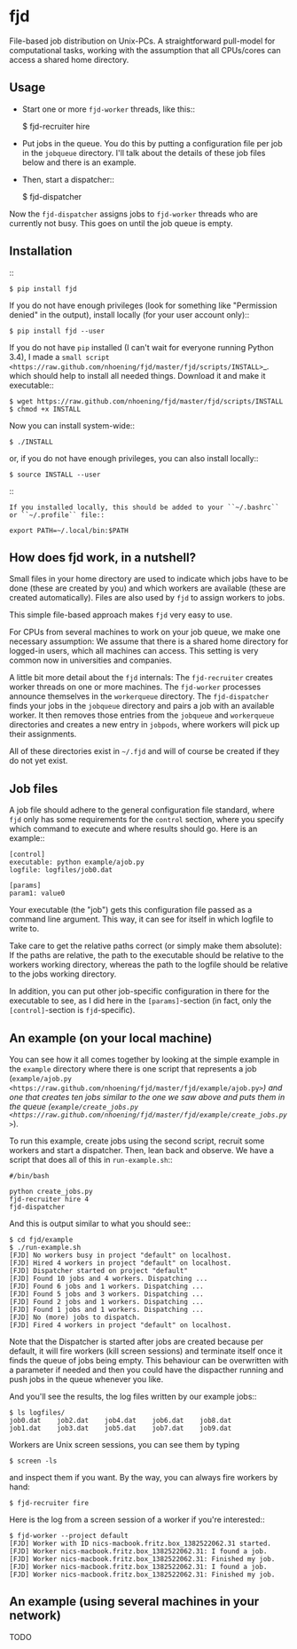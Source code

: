 fjd
===

File-based job distribution on Unix-PCs. A straightforward pull-model for computational tasks,
working with the assumption that all CPUs/cores can access a shared home directory.


Usage
-------

  * Start one or more ``fjd-worker`` threads, like this::

    $ fjd-recruiter hire <number of workers>

  * Put jobs in the queue. You do this by putting a configuration file per job in the ``jobqueue`` directory. I'll talk about the details of these job files below and there is an example. 

  * Then, start a dispatcher::

    $ fjd-dispatcher

Now the ``fjd-dispatcher`` assigns jobs to ``fjd-worker`` threads who are currently not busy. This goes on until the job queue is empty.


Installation
-------------

::

    $ pip install fjd

If you do not have enough privileges (look for something like "Permission denied" in the output), install locally (for your user account only)::

    $ pip install fjd --user
    
If you do not have ``pip`` installed (I can't wait for everyone running Python 3.4), I made a `small script <https://raw.github.com/nhoening/fjd/master/fjd/scripts/INSTALL>`_. which should help to install all needed things. Download it and make it executable::
    
    $ wget https://raw.github.com/nhoening/fjd/master/fjd/scripts/INSTALL
    $ chmod +x INSTALL
    
Now you can install system-wide::
    
    $ ./INSTALL

or, if you do not have enough privileges, you can also install locally::
    
    $ source INSTALL --user
 
::
    
    If you installed locally, this should be added to your ``~/.bashrc`` or ``~/.profile`` file::

    export PATH=~/.local/bin:$PATH


How does fjd work, in a nutshell?
-----------------------------------

Small files in your home directory are used to indicate which jobs have to be done (these are created by you)
and which workers are available (these are created automatically). Files are also used by ``fjd`` to assign workers
to jobs.

This simple file-based approach makes ``fjd`` very easy to use.

For CPUs from several machines to work on your job queue, we make one necessary assumption: We assume that there 
is a shared home directory for logged-in users, which all machines can access. This setting is very common now
in universities and companies.

A little bit more detail about the ``fjd`` internals: 
The ``fjd-recruiter`` creates worker threads on one or more machines. The ``fjd-worker`` processes announce themselves in the
``workerqueue`` directory. The ``fjd-dispatcher`` finds your jobs in the ``jobqueue`` directory and pairs a job with an available worker.
It then removes those entries from the ``jobqueue`` and ``workerqueue`` directories and creates a new entry in ``jobpods``, where workers will
pick up their assignments. 

All of these directories exist in ``~/.fjd`` and will of course be created if they do not yet exist.


Job files
------------

A job file should adhere to the general configuration file standard, where ``fjd``
only has some requirements for the ``control`` section, where you specify which
command to execute and where results should go. Here is an example::

    [control]
    executable: python example/ajob.py
    logfile: logfiles/job0.dat 

    [params]
    param1: value0

Your executable (the "job") gets this configuration file passed as a command line argument.
This way, it can see for itself in which logfile to write to.

Take care to get the relative paths correct (or simply make them absolute):
If the paths are relative, the path to the executable should be relative to the workers
working directory, whereas the path to the logfile should be relative to the jobs
working directory.

In addition, you can put other job-specific configuration in there for the executable
to see, as I did here in the ``[params]``-section (in fact, only the ``[control]``-section
is ``fjd``-specific).


An example (on your local machine)
------------------------------------

You can see how it all comes together by looking at the simple example in the ``example``
directory where there is one script that represents a job (`example/ajob.py <https://raw.github.com/nhoening/fjd/master/fjd/example/ajob.py>`_) 
and one that creates ten jobs similar to the one we saw above and puts them in
the queue (`example/create_jobs.py <https://raw.github.com/nhoening/fjd/master/fjd/example/create_jobs.py>`_).

To run this example, create jobs using the second script, recruit some workers 
and start a dispatcher. Then, lean back and observe. We have a script that does
all of this in ``run-example.sh``::

    #/bin/bash

    python create_jobs.py
    fjd-recruiter hire 4
    fjd-dispatcher

And this is output similar to what you should see::

    $ cd fjd/example
    $ ./run-example.sh 
    [FJD] No workers busy in project "default" on localhost.
    [FJD] Hired 4 workers in project "default" on localhost.
    [FJD] Dispatcher started on project "default"
    [FJD] Found 10 jobs and 4 workers. Dispatching ...
    [FJD] Found 6 jobs and 1 workers. Dispatching ...
    [FJD] Found 5 jobs and 3 workers. Dispatching ...
    [FJD] Found 2 jobs and 1 workers. Dispatching ...
    [FJD] Found 1 jobs and 1 workers. Dispatching ...
    [FJD] No (more) jobs to dispatch.
    [FJD] Fired 4 workers in project "default" on localhost.


Note that the Dispatcher is started after jobs are created because per default, 
it will fire workers (kill screen sessions) and terminate itself once it finds 
the queue of jobs being empty. This behaviour can be overwritten with a parameter
if needed and then you could have the dispacther running and push jobs in the 
queue whenever you like.

And you'll see the results, the log files written by our example jobs::

    $ ls logfiles/
    job0.dat	job2.dat	job4.dat	job6.dat	job8.dat
    job1.dat	job3.dat	job5.dat	job7.dat	job9.dat

Workers are Unix screen sessions, you can see them by typing

    $ screen -ls

and inspect them if you want. By the way, you can always fire workers by hand:

    $ fjd-recruiter fire

Here is the log from a screen session of a worker if you're interested::

    $ fjd-worker --project default
    [FJD] Worker with ID nics-macbook.fritz.box_1382522062.31 started.
    [FJD] Worker nics-macbook.fritz.box_1382522062.31: I found a job.
    [FJD] Worker nics-macbook.fritz.box_1382522062.31: Finished my job.
    [FJD] Worker nics-macbook.fritz.box_1382522062.31: I found a job.
    [FJD] Worker nics-macbook.fritz.box_1382522062.31: Finished my job.


An example (using several machines in your network)
-----------------------------------------------------
TODO
